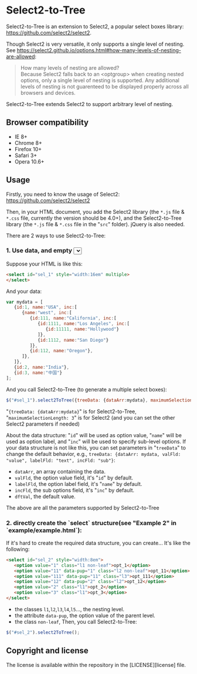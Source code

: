 Select2-to-Tree
=======

Select2-to-Tree is an extension to Select2, a popular select boxes library: https://github.com/select2/select2.

Though Select2 is very versatile, it only supports a single level of nesting. See https://select2.github.io/options.html#how-many-levels-of-nesting-are-allowed:
<blockquote>
How many levels of nesting are allowed?<br>
Because Select2 falls back to an &lt;optgroup&gt; when creating nested options, only a single level of nesting is supported. Any additional levels of nesting is not guarenteed to be displayed properly across all browsers and devices.</blockquote>

Select2-to-Tree extends Select2 to support arbitrary level of nesting.

Browser compatibility
---------------------
* IE 8+
* Chrome 8+
* Firefox 10+
* Safari 3+
* Opera 10.6+

Usage
-----
Firstly, you need to know the usage of Select2: https://github.com/select2/select2

Then, in your HTML document, you add the Select2 library (the `*.js` file & `*.css` file, currently the version should be 4.0+), and the Select2-to-Tree library (the `*.js` file & `*.css` file in the "`src`" folder). jQuery is also needed.

There are 2 ways to use Select2-to-Tree:

<h3>1. Use data, and empty <select>(see "Example 1" in `example/example.html`):</h3>

Suppose your HTML is like this:
```html
<select id="sel_1" style="width:16em" multiple>
</select>
```
And your data:
```js
var mydata = [
   {id:1, name:"USA", inc:[
      {name:"west", inc:[
         {id:111, name:"California", inc:[
            {id:1111, name:"Los Angeles", inc:[
               {id:11111, name:"Hollywood"}
            ]},
            {id:1112, name:"San Diego"}
         ]},
         {id:112, name:"Oregon"},
      ]},
   ]},
   {id:2, name:"India"},
   {id:3, name:"中国"}
];
```
And you call Select2-to-Tree (to generate a multiple select boxes):
```js
$("#sel_1").select2ToTree({treeData: {dataArr:mydata}, maximumSelectionLength: 3});
```
"`{treeData: {dataArr:mydata}`" is for Select2-to-Tree, "`maximumSelectionLength: 3`" is for Select2 (and you can set the other Select2 parameters if needed)

About the data structure: "`id`" will be used as option value, "`name`" will be used as option label, and "`inc`" will be used to specify sub-level options. If your data structure is not like this, you can set parameters in "`treeData`" to change the default behavior, e.g., `treeData: {dataArr: mydata, valFld: "value", labelFld: "text", incFld: "sub"}`:
- `dataArr`, an array containing the data.
- `valFld`, the option value field, it's "`id`" by default.
- `labelFld`, the option label field, it's "`name`" by default.
- `incFld`, the sub options field, it's "`inc`" by default.
- `dftVal`, the default value.

The above are all the parameters supported by Select2-to-Tree

<h3>2. directly create the `select` structure(see "Example 2" in `example/example.html`):</h3>

If it's hard to create the required data structure, you can create...
It's like the following:
```html
<select id="sel_2" style="width:8em">
   <option value="1" class="l1 non-leaf">opt_1</option>
   <option value="11" data-pup="1" class="l2 non-leaf">opt_11</option>
   <option value="111" data-pup="11" class="l3">opt_111</option>
   <option value="12" data-pup="2" class="l2">opt_12</option>
   <option value="2" class="l1">opt_2</option>
   <option value="3" class="l1">opt_3</option>
</select>
```
- the classes `l1`,`l2`,`l3`,`l4`,`l5`..., the nesting level.
- the attribute `data-pup`, the option value of the parent level.
- the class `non-leaf`, 
Then, you call Select2-to-Tree:
```js
$("#sel_2").select2ToTree();
```

Copyright and license
---------------------
The license is available within the repository in the [LICENSE][license] file.
